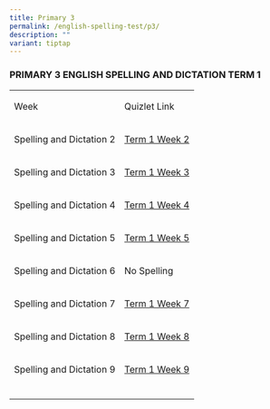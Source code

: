 ```yaml
---
title: Primary 3
permalink: /english-spelling-test/p3/
description: ""
variant: tiptap
---
```

<h3>PRIMARY 3 ENGLISH SPELLING AND DICTATION TERM 1</h3><table><tbody><tr><td rowspan="1" colspan="1"><p>Week</p></td><td rowspan="1" colspan="1"><p>Quizlet Link</p></td></tr><tr><td rowspan="1" colspan="1"><p>Spelling and Dictation 2</p></td><td rowspan="1" colspan="1"><p><a href="https://quizlet.com/_5niu9g?x=1jqt&amp;i=1c2gxb" rel="noopener noreferrer" target="_blank">Term 1 Week 2</a></p></td></tr><tr><td rowspan="1" colspan="1"><p>Spelling and Dictation 3</p></td><td rowspan="1" colspan="1"><p><a href="https://quizlet.com/_5niwhe?x=1jqt&amp;i=1c2gxbhttps://quizlet.com/_5niwhe?x=1jqt&amp;i=1c2gxb" rel="noopener noreferrer" target="_blank">Term 1 Week 3</a></p></td></tr><tr><td rowspan="1" colspan="1"><p>Spelling and Dictation 4</p></td><td rowspan="1" colspan="1"><p><a href="https://quizlet.com/_5nizyy?x=1jqt&amp;i=1c2gxb" rel="noopener noreferrer" target="_blank">Term 1 Week 4</a></p></td></tr><tr><td rowspan="1" colspan="1"><p>Spelling and Dictation 5</p></td><td rowspan="1" colspan="1"><p><a href="https://quizlet.com/_axyrsr?x=1jqt&amp;i=1c2gxb" rel="noopener noreferrer" target="_blank">Term 1 Week 5</a></p></td></tr><tr><td rowspan="1" colspan="1"><p>Spelling and Dictation 6</p></td><td rowspan="1" colspan="1"><p>No Spelling</p></td></tr><tr><td rowspan="1" colspan="1"><p>Spelling and Dictation 7</p></td><td rowspan="1" colspan="1"><p><a href="https://quizlet.com/_5nj2u4?x=1jqt&amp;i=1c2gxb" rel="noopener noreferrer" target="_blank">Term 1 Week 7</a></p></td></tr><tr><td rowspan="1" colspan="1"><p>Spelling and Dictation 8</p></td><td rowspan="1" colspan="1"><p><a href="https://quizlet.com/_5nj5lx?x=1jqt&amp;i=1c2gxb" rel="noopener noreferrer" target="_blank">Term 1 Week 8</a></p></td></tr><tr><td rowspan="1" colspan="1"><p>Spelling and Dictation 9</p></td><td rowspan="1" colspan="1"><p><a href="https://quizlet.com/_5nj1ik?x=1jqt&amp;i=1c2gxb" rel="noopener noreferrer" target="_blank">Term 1 Week 9</a></p></td></tr><tr><td rowspan="1" colspan="1"><p></p></td><td rowspan="1" colspan="1"><p></p></td></tr></tbody></table><h3></h3><p></p>